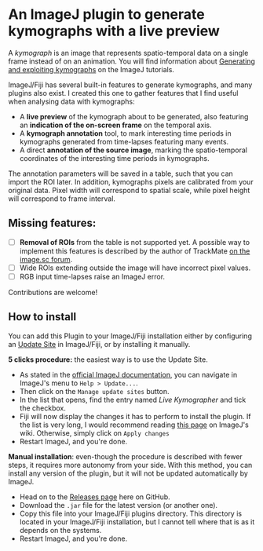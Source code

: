 An ImageJ plugin to generate kymographs with a live preview
===========================================================

A *kymograph* is an image that represents spatio-temporal data on a single frame
instead of on an animation. You will find information about [Generating and
exploiting kymographs](https://imagej.net/tutorials/generate-and-exploit-kymographs)
on the ImageJ tutorials.

ImageJ/Fiji has several built-in features to generate kymographs, and many
plugins also exist. I created this one to gather features that I find useful
when analysing data with kymographs:

- A **live preview** of the kymograph about to be generated, also featuring an
  **indication of the on-screen frame** on the temporal axis.
- A **kymograph annotation** tool, to mark interesting time periods in kymographs
  generated from time-lapses featuring many events.
- A direct **annotation of the source image**, marking the spatio-temporal
coordinates of the interesting time periods in kymographs.

The annotation parameters will be saved in a table, such that you
can import the ROI later. In addition, kymographs pixels are calibrated from
your original data. Pixel width will correspond to spatial scale, while pixel
height will correspond to frame interval.


## Missing features:

- [ ] **Removal of ROIs** from the table is not supported yet. A possible way to
  implement this features is described by the author of TrackMate [on the
  image.sc forum](https://forum.image.sc/t/add-listener-to-resultstable/814/2).
- [ ] Wide ROIs extending outside the image will have incorrect pixel values.
- [ ] RGB input time-lapses raise an ImageJ error.

Contributions are welcome!

## How to install

You can add this Plugin to your ImageJ/Fiji installation either by configuring an [Update Site](https://imagej.net/update-sites/) in ImageJ/Fiji, or by installing it manually.

**5 clicks procedure:** the easiest way is to use the Update Site.

- As stated in the [official ImageJ documentation](https://imagej.net/update-sites/following), you can navigate in ImageJ's menu to `Help > Update...`.
- Then click on the `Manage update sites` button.
- In the list that opens, find the entry named *Live Kymographer* and tick the checkbox.
- Fiji will now display the changes it has to perform to install the plugin. If the list is very long, I would recommend reading [this page](https://imagej.net/update-sites/following#choose-and-download-plugins) on ImageJ's wiki. Otherwise, simply click on `Apply changes`
- Restart ImageJ, and you're done.

**Manual installation**: even-though the procedure is described with fewer steps, it requires more autonomy from your side. With this method, you can install any version of the plugin, but it will not be updated automatically by ImageJ.

- Head on to the [Releases page](https://github.com/remiberthoz/imagej-live-kymographer/releases) here on GitHub.
- Download the `.jar` file for the latest version (or another one).
- Copy this file into your ImageJ/Fiji plugins directory. This directory is located in your ImageJ/Fiji installation, but I cannot tell where that is as it depends on the systems.
- Restart ImageJ, and you're done.
